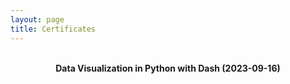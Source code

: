 ```yaml
---
layout: page
title: Certificates
---
```


<br/>

<center> <b> Data Visualization in Python with Dash (2023-09-16) </b> </center>

<center> <object data="https://CormacKinsella.github.io/assets/img/Certificate_Dash.pdf" width="1000" height="820" type='application/pdf'></object> <center> 

